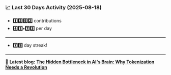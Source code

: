 <!--START_STATS-->
### 📈 Last 30 Days Activity (2025-08-18)  
- **1️⃣2️⃣5️⃣2️⃣** contributions  
- **4️⃣1️⃣•7️⃣3️⃣** per day
---
- **7️⃣9️⃣** day streak!
---
📝 **Latest blog:** [**The Hidden Bottleneck in AI's Brain: Why Tokenization Needs a Revolution**](https://andriak.com/blog/tokenization-revolution)
<!--END_STATS-->
